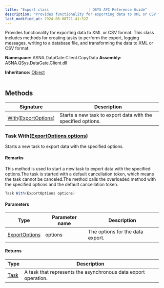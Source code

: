```yaml
---
title: "Export class                  | QSYS API Reference Guide"
description: "Provides functionality for exporting data to XML or CSV format. This class includes methods for creating tasks to perform the export, logging messages"
last_modified_at: 2024-08-08T21:41:32Z
---
```


Provides functionality for exporting data to XML or CSV format.
This class includes methods for creating tasks to perform the export, logging messages, writing to a database file, and transforming the data to XML or CSV format.

**Namespace:** ASNA.DataGate.Client.CopyData
**Assembly:** ASNA.QSys.DataGate.Client.dll

**Inheritance:** [Object](https://docs.microsoft.com/en-us/dotnet/api/system.object)
<br>
<br>

## Methods

| Signature | Description |
| --- | --- |
| [With](#task-withexportoptions-options)([ExportOptions](/reference/datagate/datagate-client/export-options.html)) | Starts a new task to export data with the specified options.

### Task With([ExportOptions options](/reference/datagate/datagate-client/export-options.html))

Starts a new task to export data with the specified options.


#### Remarks
This method is used to start a new task to export data with the specified options.The task is started with a default cancellation token, which means the task cannot be canceled.The method calls the overloaded  method with the specified options and the default cancellation token.

```cs
Task With(ExportOptions options)
```

#### Parameters

| Type | Parameter name | Description
| --- | --- | ---
| [ExportOptions](/reference/datagate/datagate-client/export-options.html) | options | The options for the data export.

#### Returns

| Type | Description
| --- | ---
| [Task](https://docs.microsoft.com/en-us/dotnet/api/system.threading.tasks.taskscheduler) | A task that represents the asynchronous data export operation.
